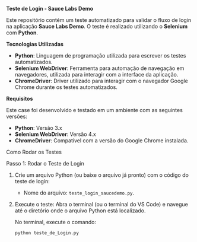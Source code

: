 **Teste de Login - Sauce Labs Demo**

Este repositório contém um teste automatizado para validar o fluxo de login na aplicação **Sauce Labs Demo**. O teste é realizado utilizando o **Selenium** com **Python**.

**Tecnologias Utilizadas**

- **Python**: Linguagem de programação utilizada para escrever os testes automatizados.
- **Selenium WebDriver**: Ferramenta para automação de navegação em navegadores, utilizada para interagir com a interface da aplicação.
- **ChromeDriver**: Driver utilizado para interagir com o navegador Google Chrome durante os testes automatizados.

**Requisitos**

Este case foi desenvolvido e testado em um ambiente com as seguintes versões:

- **Python**: Versão 3.x
- **Selenium WebDriver**: Versão 4.x
- **ChromeDriver**: Compatível com a versão do Google Chrome instalada.


Como Rodar os Testes

Passo 1: Rodar o Teste de Login

1. Crie um arquivo Python (ou baixe o arquivo já pronto) com o código do teste de login:
   - Nome do arquivo: `teste_login_saucedemo.py`.

2. Execute o teste:
   Abra o terminal (ou o terminal do VS Code) e navegue até o diretório onde o arquivo Python está localizado.

   No terminal, execute o comando:
   ```bash
   python teste_de_Login.py
